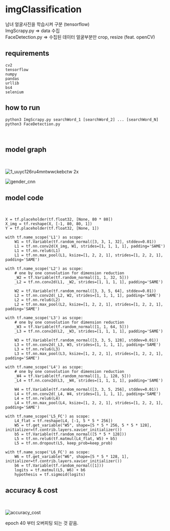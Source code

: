 
# imgClassification
남녀 얼굴사진을 학습시켜 구분 (tensorflow)
<br>
ImgScrapy.py => data 수집  
FaceDetection.py => 수집된 데이터 얼굴부분만 crop, resize (feat. openCV)  

## requirements
    cv2
    tensorflow
    numpy
    pandas
    urllib
    bs4
    selenium
    
## how to run
    python3 ImgScrapy.py searchWord_1 [searchWord_2] ... [searchWord_N]
    python3 FaceDetection.py
<br>

## model graph
<br>

![1_uuyc126ru4mntwwckebctw 2x](https://user-images.githubusercontent.com/35649392/43726611-9839f3ae-99da-11e8-8d91-49774e1878ea.png)

![gender_cnn](https://user-images.githubusercontent.com/35649392/43726804-15f8bb86-99db-11e8-990e-5fccadd3cdce.png)


## model code
<br>

    X = tf.placeholder(tf.float32, [None, 80 * 80])
    X_img = tf.reshape(X, [-1, 80, 80, 1])
    Y = tf.placeholder(tf.float32, [None, 1])

    with tf.name_scope('L1') as scope:
        W1 = tf.Variable(tf.random_normal([3, 3, 1, 32], stddev=0.01))
        L1 = tf.nn.conv2d(X_img, W1, strides=[1, 1, 1, 1], padding='SAME')
        L1 = tf.nn.relu6(L1)
        L1 = tf.nn.max_pool(L1, ksize=[1, 2, 2, 1], strides=[1, 2, 2, 1], padding='SAME')

    with tf.name_scope('L2') as scope:
        # one by one convolution for dimension reduction
        _W2 = tf.Variable(tf.random_normal([1, 1, 32, 5]))
        _L2 = tf.nn.conv2d(L1, _W2, strides=[1, 1, 1, 1], padding='SAME')

        W2 = tf.Variable(tf.random_normal([3, 3, 5, 64], stddev=0.01))
        L2 = tf.nn.conv2d(_L2, W2, strides=[1, 1, 1, 1], padding='SAME')
        L2 = tf.nn.relu6(L2)
        L2 = tf.nn.max_pool(L2, ksize=[1, 2, 2, 1], strides=[1, 2, 2, 1], padding='SAME')

    with tf.name_scope('L3') as scope:
        # one by one convolution for dimension reduction
        _W3 = tf.Variable(tf.random_normal([1, 1, 64, 5]))
        _L3 = tf.nn.conv2d(L2, _W3, strides=[1, 1, 1, 1], padding='SAME')

        W3 = tf.Variable(tf.random_normal([3, 3, 5, 128], stddev=0.01))
        L3 = tf.nn.conv2d(_L3, W3, strides=[1, 1, 1, 1], padding='SAME')
        L3 = tf.nn.relu6(L3)
        L3 = tf.nn.max_pool(L3, ksize=[1, 2, 2, 1], strides=[1, 2, 2, 1], padding='SAME')

    with tf.name_scope('L4') as scope:
        # one by one convolution for dimension reduction
        _W4 = tf.Variable(tf.random_normal([1, 1, 128, 5]))
        _L4 = tf.nn.conv2d(L3, _W4, strides=[1, 1, 1, 1], padding='SAME')

        W4 = tf.Variable(tf.random_normal([3, 3, 5, 256], stddev=0.01))
        L4 = tf.nn.conv2d(_L4, W4, strides=[1, 1, 1, 1], padding='SAME')
        L4 = tf.nn.relu6(L4)
        L4 = tf.nn.max_pool(L4, ksize=[1, 2, 2, 1], strides=[1, 2, 2, 1], padding='SAME')

    with tf.name_scope('L5_FC') as scope:
        L4_flat = tf.reshape(L4, [-1, 5 * 5 * 256])
        W5 = tf.get_variable("W5", shape=[5 * 5 * 256, 5 * 5 * 128], initializer=tf.contrib.layers.xavier_initializer())
        b5 = tf.Variable(tf.random_normal([5 * 5 * 128]))
        L5 = tf.nn.relu6(tf.matmul(L4_flat, W5) + b5)
        L5 = tf.nn.dropout(L5, keep_prob=keep_prob)

    with tf.name_scope('L6_FC') as scope:
        W6 = tf.get_variable("W6", shape=[5 * 5 * 128, 1], initializer=tf.contrib.layers.xavier_initializer())
        b6 = tf.Variable(tf.random_normal([1]))
        logits = tf.matmul(L5, W6) + b6
        hypothesis = tf.sigmoid(logits)

## accuracy & cost
<br>

![accuracy_cost](https://user-images.githubusercontent.com/35649392/43726947-94badb5c-99db-11e8-8ba1-b43bd7ba3e91.png)

epoch 40 부터 오버피팅 되는 것 같음.
